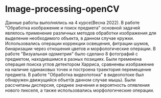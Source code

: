 # Image-processing-openCV
Данные работы выполнялись на 4 курсе(Весна 2022). В работе "Обработка изображение и поиск предмета" основной задачей являлось применение различных методов обработки изображения для выделение необходимого объекта, в данном случае кружки. Использовались операции коррекции освещения, фитрации шумов, бинаризации через отношения цветов и морфологические операции. В работе "Визуальная одометрия" было сделано 8 фотографий с предметом, находившимся в разных позициях. Были пременена операция поиска углов детектором Харриса, сравненвы изображение на наличие одинаковых точек и построена траектория перемещение предмета. В работе "Обработка видеопотока" в видеопотоке был обнаружен движущийся объет(в данном случае мышь). Были рассчитаны дисперсия, среднее значения и вероятность опявления нового пикселя, а также использовались морфологические операции. 

